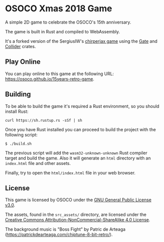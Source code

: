 # OSOCO Xmas 2018 Game

A simple 2D game to celebrate the OSOCO's 15th anniversary.

The game is built in Rust and compiled to WebAssembly.

It's a forked version of the SergiusIW's [chirperjax game](https://github.com/SergiusIW/chirperjax) using the 
[Gate](https://crates.io/crates/gate) and [Collider](https://crates.io/crates/collider) crates.

## Play Online

You can play online to this game at the following URL: https://osoco.github.io/15years-retro-game.

## Building

To be able to build the game it's required a Rust environment, so you should install Rust:

```
curl https://sh.rustup.rs -sSf | sh
```

Once you have Rust installed you can proceed to build the project with the following script:

```
$ ./build.sh
```

The previous script will add the `wasm32-unknown-unknown` Rust compiler target and build the game. Also
it will generate an `html` directory with an `index.html` file and other assets.

Finally, try to open the `html/index.html` file in your web browser.


## License

This game is licensed by OSOCO under the
[GNU General Public License v3.0](https://www.gnu.org/licenses/gpl-3.0.en.html).

The assets, found in the `src_assets/` directory, are licensed under the
[Creative Commons Attribution-NonCommercial-ShareAlike 4.0 License](https://creativecommons.org/licenses/by-nc-sa/4.0/).

The background music is "Boss Fight" by Patric de Arteaga (https://patrickdearteaga.com/chiptune-8-bit-retro/).
